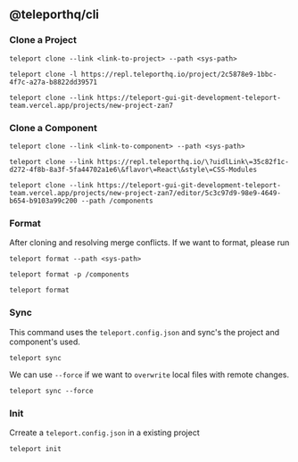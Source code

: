 ## @teleporthq/cli

### Clone a Project

```shell
teleport clone --link <link-to-project> --path <sys-path>

teleport clone -l https://repl.teleporthq.io/project/2c5878e9-1bbc-4f7c-a27a-b8822dd39571

teleport clone --link https://teleport-gui-git-development-teleport-team.vercel.app/projects/new-project-zan7
```

### Clone a Component

```shell
teleport clone --link <link-to-component> --path <sys-path>

teleport clone --link https://repl.teleporthq.io/\?uidlLink\=35c82f1c-d272-4f8b-8a3f-5fa44702a1e6\&flavor\=React\&style\=CSS-Modules

teleport clone --link https://teleport-gui-git-development-teleport-team.vercel.app/projects/new-project-zan7/editor/5c3c97d9-98e9-4649-b654-b9103a99c200 --path /components
```

### Format
After cloning and resolving merge conflicts. If we want to format, please run

```shell
teleport format --path <sys-path>

teleport format -p /components

teleport format
```

### Sync

This command uses the `teleport.config.json` and sync's the project and component's used.

```shell
teleport sync
```

We can use `--force` if we want to `overwrite` local files with remote changes. 

```shell
teleport sync --force
```

### Init

Crreate a `teleport.config.json` in a existing project

```shell
teleport init
```